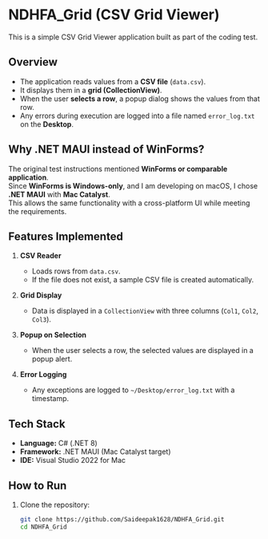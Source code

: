 # NDHFA_Grid (CSV Grid Viewer)

This is a simple CSV Grid Viewer application built as part of the coding test.

##  Overview
- The application reads values from a **CSV file** (`data.csv`).
- It displays them in a **grid (CollectionView)**.
- When the user **selects a row**, a popup dialog shows the values from that row.
- Any errors during execution are logged into a file named `error_log.txt` on the **Desktop**.

##  Why .NET MAUI instead of WinForms?
The original test instructions mentioned **WinForms or comparable application**.  
Since **WinForms is Windows-only**, and I am developing on macOS, I chose **.NET MAUI** with **Mac Catalyst**.  
This allows the same functionality with a cross-platform UI while meeting the requirements.

##  Features Implemented
1. **CSV Reader**  
   - Loads rows from `data.csv`.  
   - If the file does not exist, a sample CSV file is created automatically.

2. **Grid Display**  
   - Data is displayed in a `CollectionView` with three columns (`Col1`, `Col2`, `Col3`).

3. **Popup on Selection**  
   - When the user selects a row, the selected values are displayed in a popup alert.

4. **Error Logging**  
   - Any exceptions are logged to `~/Desktop/error_log.txt` with a timestamp.

##  Tech Stack
- **Language:** C# (.NET 8)  
- **Framework:** .NET MAUI (Mac Catalyst target)  
- **IDE:** Visual Studio 2022 for Mac  

##  How to Run
1. Clone the repository:
   ```bash
   git clone https://github.com/Saideepak1628/NDHFA_Grid.git
   cd NDHFA_Grid
